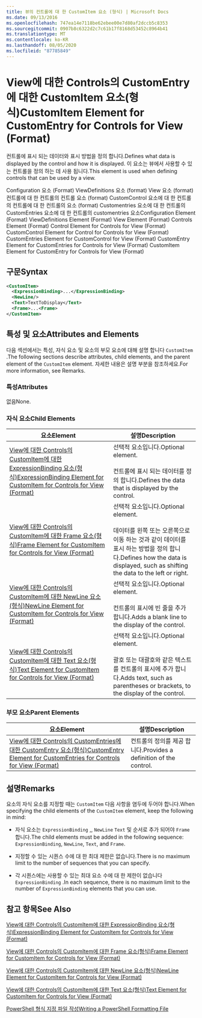 ```yaml
---
title: 뷰의 컨트롤에 대 한 CustomItem 요소 (형식) | Microsoft Docs
ms.date: 09/13/2016
ms.openlocfilehash: 747ea14e7118be62ebee00e7d80af2dccb5c8353
ms.sourcegitcommit: 0907b8c6322d2c7c61b17f8168d53452c8964b41
ms.translationtype: MT
ms.contentlocale: ko-KR
ms.lasthandoff: 08/05/2020
ms.locfileid: "87785849"
---
```

# <a name="customitem-element-for-customentry-for-controls-for-view-format"></a><span data-ttu-id="45fc6-102">View에 대한 Controls의 CustomEntry에 대한 CustomItem 요소(형식)</span><span class="sxs-lookup"><span data-stu-id="45fc6-102">CustomItem Element for CustomEntry for Controls for View (Format)</span></span>

<span data-ttu-id="45fc6-103">컨트롤에 표시 되는 데이터와 표시 방법을 정의 합니다.</span><span class="sxs-lookup"><span data-stu-id="45fc6-103">Defines what data is displayed by the control and how it is displayed.</span></span> <span data-ttu-id="45fc6-104">이 요소는 뷰에서 사용할 수 있는 컨트롤을 정의 하는 데 사용 됩니다.</span><span class="sxs-lookup"><span data-stu-id="45fc6-104">This element is used when defining controls that can be used by a view.</span></span>

<span data-ttu-id="45fc6-105">Configuration 요소 (Format) ViewDefinitions 요소 (format) View 요소 (format) 컨트롤에 대 한 컨트롤의 컨트롤 요소 (format) CustomControl 요소에 대 한 컨트롤의 컨트롤에 대 한 컨트롤의 요소 (format) Customentries 요소에 대 한 컨트롤의 CustomEntries 요소에 대 한 컨트롤의 customentries 요소</span><span class="sxs-lookup"><span data-stu-id="45fc6-105">Configuration Element (Format) ViewDefinitions Element (Format) View Element (Format) Controls Element (Format) Control Element for Controls for View (Format) CustomControl Element for Control for Controls for View (Format) CustomEntries Element for CustomControl for View (Format) CustomEntry Element for CustomEntries for Controls for View (Format) CustomItem Element for CustomEntry for Controls for View (Format)</span></span>

## <a name="syntax"></a><span data-ttu-id="45fc6-106">구문</span><span class="sxs-lookup"><span data-stu-id="45fc6-106">Syntax</span></span>

```xml
<CustomItem>
  <ExpressionBinding>...</ExpressionBinding>
  <NewLine/>
  <Text>TextToDisplay</Text>
  <Frame>...<Frame>
</CustomItem>
```

## <a name="attributes-and-elements"></a><span data-ttu-id="45fc6-107">특성 및 요소</span><span class="sxs-lookup"><span data-stu-id="45fc6-107">Attributes and Elements</span></span>

<span data-ttu-id="45fc6-108">다음 섹션에서는 특성, 자식 요소 및 요소의 부모 요소에 대해 설명 합니다 `CustomItem` .</span><span class="sxs-lookup"><span data-stu-id="45fc6-108">The following sections describe attributes, child elements, and the parent element of the `CustomItem` element.</span></span> <span data-ttu-id="45fc6-109">자세한 내용은 설명 부분을 참조하세요.</span><span class="sxs-lookup"><span data-stu-id="45fc6-109">For more information, see Remarks.</span></span>

### <a name="attributes"></a><span data-ttu-id="45fc6-110">특성</span><span class="sxs-lookup"><span data-stu-id="45fc6-110">Attributes</span></span>

<span data-ttu-id="45fc6-111">없음</span><span class="sxs-lookup"><span data-stu-id="45fc6-111">None.</span></span>

### <a name="child-elements"></a><span data-ttu-id="45fc6-112">자식 요소</span><span class="sxs-lookup"><span data-stu-id="45fc6-112">Child Elements</span></span>

|<span data-ttu-id="45fc6-113">요소</span><span class="sxs-lookup"><span data-stu-id="45fc6-113">Element</span></span>|<span data-ttu-id="45fc6-114">설명</span><span class="sxs-lookup"><span data-stu-id="45fc6-114">Description</span></span>|
|-------------|-----------------|
|[<span data-ttu-id="45fc6-115">View에 대한 Controls의 CustomItem에 대한 ExpressionBinding 요소(형식)</span><span class="sxs-lookup"><span data-stu-id="45fc6-115">ExpressionBinding Element for CustomItem for Controls for View (Format)</span></span>](./expressionbinding-element-for-customitem-for-controls-for-view-format.md)|<span data-ttu-id="45fc6-116">선택적 요소입니다.</span><span class="sxs-lookup"><span data-stu-id="45fc6-116">Optional element.</span></span><br /><br /> <span data-ttu-id="45fc6-117">컨트롤에 표시 되는 데이터를 정의 합니다.</span><span class="sxs-lookup"><span data-stu-id="45fc6-117">Defines the data that is displayed by the control.</span></span>|
|[<span data-ttu-id="45fc6-118">View에 대한 Controls의 CustomItem에 대한 Frame 요소(형식)</span><span class="sxs-lookup"><span data-stu-id="45fc6-118">Frame Element for CustomItem for Controls for View (Format)</span></span>](./frame-element-for-customitem-for-controls-for-view-format.md)|<span data-ttu-id="45fc6-119">선택적 요소입니다.</span><span class="sxs-lookup"><span data-stu-id="45fc6-119">Optional element.</span></span><br /><br /> <span data-ttu-id="45fc6-120">데이터를 왼쪽 또는 오른쪽으로 이동 하는 것과 같이 데이터를 표시 하는 방법을 정의 합니다.</span><span class="sxs-lookup"><span data-stu-id="45fc6-120">Defines how the data is displayed, such as shifting the data to the left or right.</span></span>|
|[<span data-ttu-id="45fc6-121">View에 대한 Controls의 CustomItem에 대한 NewLine 요소(형식)</span><span class="sxs-lookup"><span data-stu-id="45fc6-121">NewLine Element for CustomItem for Controls for View (Format)</span></span>](./newline-element-for-customitem-for-controls-for-view-format.md)|<span data-ttu-id="45fc6-122">선택적 요소입니다.</span><span class="sxs-lookup"><span data-stu-id="45fc6-122">Optional element.</span></span><br /><br /> <span data-ttu-id="45fc6-123">컨트롤의 표시에 빈 줄을 추가 합니다.</span><span class="sxs-lookup"><span data-stu-id="45fc6-123">Adds a blank line to the display of the control.</span></span>|
|[<span data-ttu-id="45fc6-124">View에 대한 Controls의 CustomItem에 대한 Text 요소(형식)</span><span class="sxs-lookup"><span data-stu-id="45fc6-124">Text Element for CustomItem for Controls for View (Format)</span></span>](./text-element-for-customitem-for-controls-for-view-format.md)|<span data-ttu-id="45fc6-125">선택적 요소입니다.</span><span class="sxs-lookup"><span data-stu-id="45fc6-125">Optional element.</span></span><br /><br /> <span data-ttu-id="45fc6-126">괄호 또는 대괄호와 같은 텍스트를 컨트롤의 표시에 추가 합니다.</span><span class="sxs-lookup"><span data-stu-id="45fc6-126">Adds text, such as parentheses or brackets, to the display of the control.</span></span>|

### <a name="parent-elements"></a><span data-ttu-id="45fc6-127">부모 요소</span><span class="sxs-lookup"><span data-stu-id="45fc6-127">Parent Elements</span></span>

|<span data-ttu-id="45fc6-128">요소</span><span class="sxs-lookup"><span data-stu-id="45fc6-128">Element</span></span>|<span data-ttu-id="45fc6-129">설명</span><span class="sxs-lookup"><span data-stu-id="45fc6-129">Description</span></span>|
|-------------|-----------------|
|[<span data-ttu-id="45fc6-130">View에 대한 Controls의 CustomEntries에 대한 CustomEntry 요소(형식)</span><span class="sxs-lookup"><span data-stu-id="45fc6-130">CustomEntry Element for CustomEntries for Controls for View (Format)</span></span>](./customentry-element-for-customentries-for-controls-for-view-format.md)|<span data-ttu-id="45fc6-131">컨트롤의 정의를 제공 합니다.</span><span class="sxs-lookup"><span data-stu-id="45fc6-131">Provides a definition of the control.</span></span>|

## <a name="remarks"></a><span data-ttu-id="45fc6-132">설명</span><span class="sxs-lookup"><span data-stu-id="45fc6-132">Remarks</span></span>

<span data-ttu-id="45fc6-133">요소의 자식 요소를 지정할 때는 `CustomItem` 다음 사항을 염두에 두어야 합니다.</span><span class="sxs-lookup"><span data-stu-id="45fc6-133">When specifying the child elements of the `CustomItem` element, keep the following in mind:</span></span>

- <span data-ttu-id="45fc6-134">자식 요소는 `ExpressionBinding` ,, `NewLine` `Text` 및 순서로 추가 되어야 `Frame` 합니다.</span><span class="sxs-lookup"><span data-stu-id="45fc6-134">The child elements must be added in the following sequence: `ExpressionBinding`, `NewLine`, `Text`, and `Frame`.</span></span>

- <span data-ttu-id="45fc6-135">지정할 수 있는 시퀀스 수에 대 한 최대 제한은 없습니다.</span><span class="sxs-lookup"><span data-stu-id="45fc6-135">There is no maximum limit to the number of sequences that you can specify.</span></span>

- <span data-ttu-id="45fc6-136">각 시퀀스에는 사용할 수 있는 최대 요소 수에 대 한 제한이 없습니다 `ExpressionBinding` .</span><span class="sxs-lookup"><span data-stu-id="45fc6-136">In each sequence, there is no maximum limit to the number of `ExpressionBinding` elements that you can use.</span></span>

## <a name="see-also"></a><span data-ttu-id="45fc6-137">참고 항목</span><span class="sxs-lookup"><span data-stu-id="45fc6-137">See Also</span></span>

[<span data-ttu-id="45fc6-138">View에 대한 Controls의 CustomItem에 대한 ExpressionBinding 요소(형식)</span><span class="sxs-lookup"><span data-stu-id="45fc6-138">ExpressionBinding Element for CustomItem for Controls for View (Format)</span></span>](./expressionbinding-element-for-customitem-for-controls-for-view-format.md)

[<span data-ttu-id="45fc6-139">View에 대한 Controls의 CustomItem에 대한 Frame 요소(형식)</span><span class="sxs-lookup"><span data-stu-id="45fc6-139">Frame Element for CustomItem for Controls for View (Format)</span></span>](./frame-element-for-customitem-for-controls-for-view-format.md)

[<span data-ttu-id="45fc6-140">View에 대한 Controls의 CustomItem에 대한 NewLine 요소(형식)</span><span class="sxs-lookup"><span data-stu-id="45fc6-140">NewLine Element for CustomItem for Controls for View (Format)</span></span>](./newline-element-for-customitem-for-controls-for-view-format.md)

[<span data-ttu-id="45fc6-141">View에 대한 Controls의 CustomItem에 대한 Text 요소(형식)</span><span class="sxs-lookup"><span data-stu-id="45fc6-141">Text Element for CustomItem for Controls for View (Format)</span></span>](./text-element-for-customitem-for-controls-for-view-format.md)

[<span data-ttu-id="45fc6-142">PowerShell 형식 지정 파일 작성</span><span class="sxs-lookup"><span data-stu-id="45fc6-142">Writing a PowerShell Formatting File</span></span>](./writing-a-powershell-formatting-file.md)

